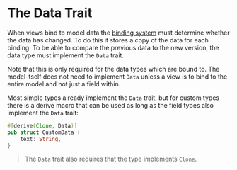 # The Data Trait

When views bind to model data the [binding system](../binding/binding.md) must determine whether the data has changed. To do this it stores a copy of the data for each binding. To be able to compare the previous data to the new version, the data type must implement the `Data` trait.

Note that this is only required for the data types which are bound to. The model itself does not need to implement `Data` unless a view is to bind to the entire model and not just a field within.

Most simple types already implement the `Data` trait, but for custom types there is a derive macro that can be used as long as the field types also implement the `Data` trait:

```rust
#[derive(Clone, Data)]
pub struct CustomData {
    text: String,
} 
```
> The `Data` trait also requires that the type implements `Clone`.
